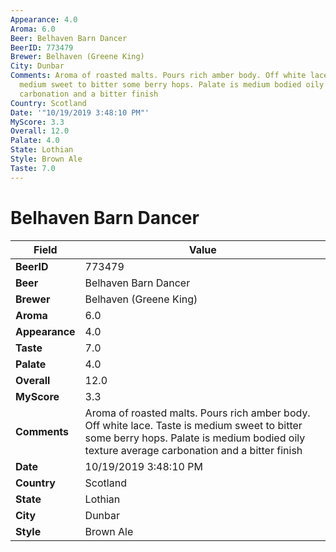 ```yaml
---
Appearance: 4.0
Aroma: 6.0
Beer: Belhaven Barn Dancer
BeerID: 773479
Brewer: Belhaven (Greene King)
City: Dunbar
Comments: Aroma of roasted malts. Pours rich amber body. Off white lace. Taste is
  medium sweet to bitter some berry hops. Palate is medium bodied oily texture average
  carbonation and a bitter finish
Country: Scotland
Date: '"10/19/2019 3:48:10 PM"'
MyScore: 3.3
Overall: 12.0
Palate: 4.0
State: Lothian
Style: Brown Ale
Taste: 7.0
---
```


# Belhaven Barn Dancer

| Field         | Value |
|---------------|-------|
| **BeerID** | 773479 |
| **Beer** | Belhaven Barn Dancer |
| **Brewer** | Belhaven (Greene King) |
| **Aroma** | 6.0 |
| **Appearance** | 4.0 |
| **Taste** | 7.0 |
| **Palate** | 4.0 |
| **Overall** | 12.0 |
| **MyScore** | 3.3 |
| **Comments** | Aroma of roasted malts. Pours rich amber body. Off white lace. Taste is medium sweet to bitter some berry hops. Palate is medium bodied oily texture average carbonation and a bitter finish |
| **Date** | 10/19/2019 3:48:10 PM |
| **Country** | Scotland |
| **State** | Lothian |
| **City** | Dunbar |
| **Style** | Brown Ale |
